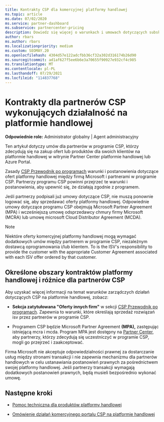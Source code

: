 ```yaml
---
title: Kontrakty CSP dla komercyjnej platformy handlowej
ms.topic: article
ms.date: 07/02/2020
ms.service: partner-dashboard
ms.subservice: partnercenter-pricing
description: Dowiedz się więcej o warunkach i umowach dotyczących subskrypcji produktów innych firm isv zakupionych przez partnerów CSP na platformie handlowej.
author: rbars
ms.author: rbars
ms.localizationpriority: medium
ms.custom: SEOMAY.20
ms.openlocfilehash: 4304d57e122adcfbb36cf32a302d316174b26d90
ms.sourcegitcommit: ad1af627f5ee6b6e3a70655f90927e932cf4c985
ms.translationtype: MT
ms.contentlocale: pl-PL
ms.lasthandoff: 07/29/2021
ms.locfileid: "114837768"
---
```

# <a name="contracts-for-csp-partners-doing-business-in-the-commercial-marketplace"></a>Kontrakty dla partnerów CSP wykonujących działalność na platformie handlowej


**Odpowiednie role:** Administrator globalny | Agent administracyjny

Ten artykuł dotyczy umów dla partnerów w programie CSP, którzy zdecydują się na zakup ofert lub produktów dla swoich klientów na platformie handlowej w witrynie Partner Center platformie handlowej lub Azure Portal.

Zasady [CSP Przewodnik po programach](https://go.microsoft.com/fwlink/p/?LinkId=617100) warunki i postanowienia dotyczące ofert platformy handlowej między firmą Microsoft i partnerami w programie CSP. Partnerzy programu CSP powinni przejrzeć te warunki i postanowienia, aby upewnić się, że działają zgodnie z programem.  

Jeśli partnerzy podpisali już umowy dotyczące CSP, nie muszą ponownie logować się, aby sprzedawać oferty platformy handlowej. Odpowiednie umowy dotyczące programu CSP obejmują Microsoft Partner Agreement (MPA) i wcześniejszą umowę odsprzedawcy chmury firmy Microsoft (MCRA) lub umowę microsoft Cloud Distributor Agreement (MCDA).

>[!NOTE]
> Niektóre oferty komercyjnej platformy handlowej mogą wymagać dodatkowych umów między partnerem w programie CSP, niezależnym dostawcą oprogramowania i/lub klientem. To is the ISV's responsibility to provide the customer with the appropriate Customer Agreement associated with each ISV offer ordered by that customer.

## <a name="specific-marketplace-contract-areas-and-distinctions-for-csp-partners"></a>Określone obszary kontraktów platformy handlowej i różnice dla partnerów CSP

Aby uzyskać więcej informacji na temat warunków zarządczych działań dotyczących CSP na platformie handlowej, zobacz:

- **Sekcja zatytułowana "Oferty innych firm"** w sekcji [CSP Przewodnik po programach](https://go.microsoft.com/fwlink/p/?LinkId=617100). Zapewnia to warunki, które określają sprzedaż rozwiązań isv przez partnerów w programie CSP.

- Programem CSP będzie Microsoft Partner Agreement **(MPA),** zastępując istniejącą mcra i mcda. Program MPA jest dostępny na [Partner Center,](https://partner.microsoft.com/pcv/dashboard/overview) aby partnerzy, którzy zdecydują się uczestniczyć w programie CSP, mogli go przejrzeć i zaakceptować.
  
Firma Microsoft nie akceptuje odpowiedzialności prawnej za dostarczanie usług między stronami transakcji i nie zapewnia mechanizmu dla partnerów handlowych w celu ustanawiania postanowień prawnych za pośrednictwem swojej platformy handlowej. Jeśli partnerzy transakcji wymagają dodatkowych postanowień prawnych, będą musieli bezpośrednio wykonać umowę.

## <a name="next-steps"></a>Następne kroki

- [Pomoc techniczna dla produktów platformy handlowej](csp-commercial-marketplace-support.md)

- [Omówienie działań komercyjnego portalu CSP na platformie handlowej](csp-commercial-marketplace-overview.md)
